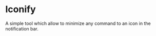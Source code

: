 Iconify
=======

A simple tool which allow to minimize any command to an icon in the notification bar.